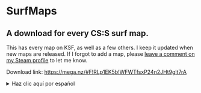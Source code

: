 # SurfMaps
## A download for every CS:S surf map.

This has every map on KSF, as well as a few others. I keep it updated when new maps are released. If I forgot to add a map, please [leave a comment on my Steam profile](http://steamcommunity.com/profiles/76561198059389558) to let me know.

Download link: https://mega.nz/#F!RLp1EK5b!WFWTfsxP24n2JHt9glt7rA


<details>
  <summary>Haz clic aquí por español</summary>
  Esto tiene todos los mapas de KSF, así como algunos otros servidores. Lo actualizo cuando se lanzan nuevos mapas. Si olvidé añadir un mapa, por favor <a href="http://steamcommunity.com/profiles/76561198059389558">escribe un comentario en mi perfil de Steam</a> para informarme.</br>
  Enlace de descarga - https://mega.nz/#F!RLp1EK5b!WFWTfsxP24n2JHt9glt7rA</br>
  </details>
